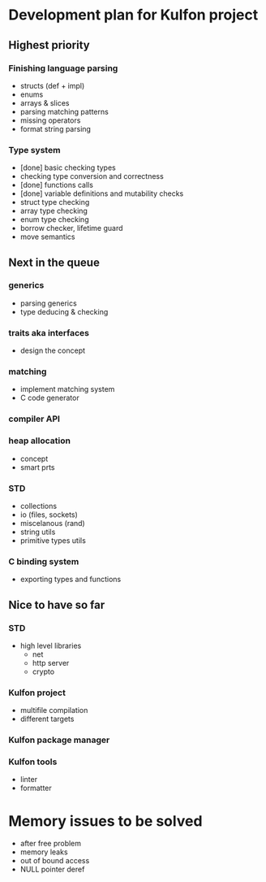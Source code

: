 # Development plan for Kulfon project

## Highest priority

### Finishing language parsing
- structs (def + impl)
- enums
- arrays & slices
- parsing matching patterns
- missing operators
- format string parsing

### Type system
- [done] basic checking types
- checking type conversion and correctness
- [done] functions calls
- [done] variable definitions and mutability checks
- struct type checking
- array type checking
- enum type checking
- borrow checker, lifetime guard
- move semantics 

## Next in the queue

### generics
- parsing generics
- type deducing & checking

### traits aka interfaces
- design the concept

### matching
- implement matching system
- C code generator

### compiler API

### heap allocation
- concept
- smart prts

### STD
- collections
- io (files, sockets)
- miscelanous (rand)
- string utils
- primitive types utils

### C binding system
- exporting types and functions

## Nice to have so far

### STD
- high level libraries
    - net
    - http server
    - crypto

### Kulfon project
- multifile compilation
- different targets

### Kulfon package manager

### Kulfon tools
- linter
- formatter

# Memory issues to be solved
- after free problem
- memory leaks
- out of bound access
- NULL pointer deref
